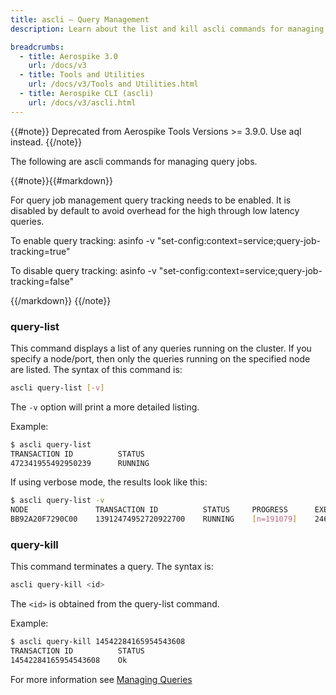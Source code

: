 ```yaml
---
title: ascli – Query Management
description: Learn about the list and kill ascli commands for managing query jobs.

breadcrumbs:
  - title: Aerospike 3.0
    url: /docs/v3
  - title: Tools and Utilities
    url: /docs/v3/Tools and Utilities.html
  - title: Aerospike CLI (ascli)
    url: /docs/v3/ascli.html
---
```


{{#note}}
Deprecated from Aerospike Tools Versions >= 3.9.0. Use aql instead.
{{/note}}

The following are ascli commands for managing query jobs.

{{#note}}{{#markdown}}
	

For query job management query tracking needs to be enabled. It is disabled by default to avoid overhead for the high through low latency queries.

To enable query tracking:
asinfo -v "set-config:context=service;query-job-tracking=true"

To disable query tracking:
asinfo -v "set-config:context=service;query-job-tracking=false"

{{/markdown}} {{/note}}

### query-list

This command displays a list of any queries running on the cluster.  If you specify a node/port, then only the queries running on the specified node are listed.  The syntax of this command is:

```bash
ascli query-list [-v]
```

The `-v` option will print a more detailed listing.

Example:

```bash
$ ascli query-list
TRANSACTION ID          STATUS
472341955492950239      RUNNING
```

If using verbose mode, the results look like this:

```bash
$ ascli query-list -v
NODE               TRANSACTION ID          STATUS     PROGRESS      EXEC TIME(ms)
BB92A20F7290C00    13912474952720922700    RUNNING    [n=191079]    24672587
```

### query-kill

This command terminates a query.  The syntax is:

```bash
ascli query-kill <id>
```

The `<id>` is obtained from the query-list command. 

Example:

```bash
$ ascli query-kill 14542284165954543608
TRANSACTION ID          STATUS
14542284165954543608    Ok
```
For more information see [Managing Queries](/docs/operations/manage/queries)	

